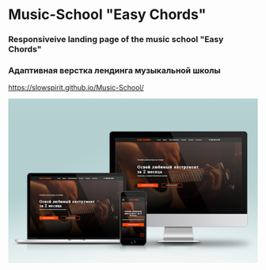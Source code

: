 # Music-School "Easy Chords"
### Responsiveive landing page of the music school "Easy Chords"
### Адаптивная верстка лендинга музыкальной школы

https://slowspirit.github.io/Music-School/

<img src="./music_school_mockup_700.jpg">
